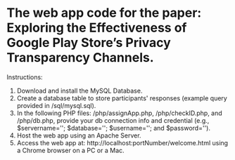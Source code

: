 # The web app code for the paper: Exploring the Effectiveness of Google Play Store’s Privacy Transparency Channels. 

Instructions:
1. Download and install the MySQL Database.
2. Create a database table to store participants' responses (example query provided in /sql/mysql.sql).
3. In the following PHP files: /php/assignApp.php, /php/checkID.php, and /php/db.php, provide your db connection info and credential (e.g., $servername=''; $database=''; $username=''; and $password='').  
4. Host the web app using an Apache Server.
5. Access the web app at: http://localhost:portNumber/welcome.html using a Chrome browser on a PC or a Mac.

